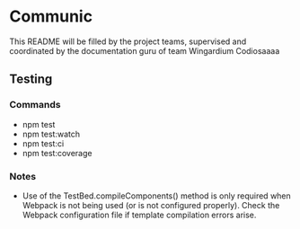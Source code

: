 # Communic

This README will be filled by the project teams, supervised and coordinated by the documentation guru of team Wingardium Codiosaaaa

## Testing

### Commands
- npm test
- npm test:watch
- npm test:ci
- npm test:coverage

### Notes
- Use of the TestBed.compileComponents() method is only required when Webpack
is not being used (or is not configured properly). Check the Webpack configuration
file if template compilation errors arise.
